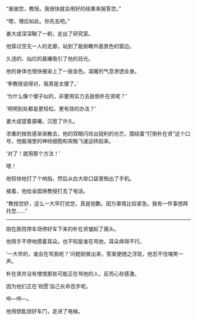 “谢谢您，教授。我很快就会用好的结果来报答您。”

“嗯，理应如此。你先去吧。”

姜大成深深鞠了一躬，走出了研究室。

他穿过空无一人的走廊，站到了能俯瞰外面景色的窗边。

久违的、灿烂的晨曦吸引了他的目光。

他的身体也很快被染上了一层金色。温暖的气息渗透全身。

‘李教授说得对，我真是太傻了。’

‘为什么像个傻子似的，非要用实力去扳倒朴在贤呢？’

‘明明到处都是更轻松、更有效的办法？’

姜大成望着晨曦，沉思了许久。

浓重的挫败感渐渐散去，他的双眼闪烁出锐利的光芒。围绕着“打倒朴在贤”这个口号，他脑海里的神经细胞和突触飞速运转起来。

‘对了！就用那个方法！’

嗒！

他轻快地打了个响指，然后从白大褂口袋里掏出了手机。

接着，他给金国焕教授打去了电话。

“教授您好，这么一大早打扰您，真是抱歉。因为事情比较紧急。我有一件事想拜托您……”

***

刚在医院停车场停好车下来的朴在贤皱起了眉头。

他用手不停地摸着耳朵。也不知是谁在骂他，耳朵痒得不行。

‘一大早的，谁会在骂我呢？’问题刚冒出来，答案便随之浮现，他忍不住嗤笑一声。

朴在贤并没有憎恨那些可能正在骂他的人，反而心存感激。

因为他们正在‘祝愿’自己长命百岁呢。

哔—哔—。

他用钥匙锁好车门，走进了电梯。